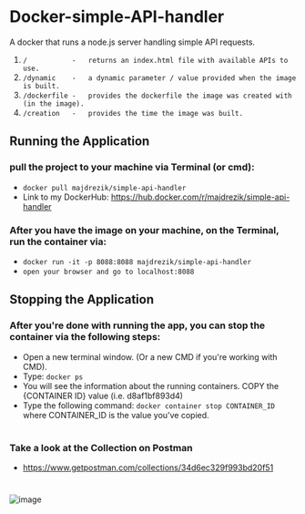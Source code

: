 # Docker-simple-API-handler
A docker that runs a node.js server handling simple API requests.
     
   1) `/           -   returns an index.html file with available APIs to use.`
   2) `/dynamic    -   a dynamic parameter / value provided when the image is built.`
   3) `/dockerfile -   provides the dockerfile the image was created with (in the image).`
   4) `/creation   -   provides the time the image was built.` 
   
   
## Running the Application
 
 ### pull the project to your machine via Terminal (or cmd):
  - `docker pull majdrezik/simple-api-handler` 
  -  Link to my DockerHub: https://hub.docker.com/r/majdrezik/simple-api-handler
  
 ### After you have the image on your machine, on the Terminal, run the container via:
 - `docker run -it -p 8088:8088 majdrezik/simple-api-handler`
 - `open your browser and go to localhost:8088`

## Stopping the Application

 ### After you're done with running the app, you can stop the container via the following steps:
- Open a new terminal window. (Or a new CMD if you're working with CMD).
- Type:
`docker ps`
- You will see the information about the running containers. COPY the {CONTAINER ID} value (i.e. d8af1bf893d4)
- Type the following command:
`docker container stop CONTAINER_ID` where CONTAINER_ID is the value you've copied.

   
    
#     
 ### Take a look at the Collection on Postman
 - https://www.getpostman.com/collections/34d6ec329f993bd20f51
   
#   
![image](https://user-images.githubusercontent.com/39953455/147858936-a808abc5-4f17-429f-a60f-dd261019d449.png)



